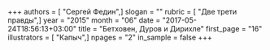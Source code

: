 +++
authors = [ "Сергей Федин",]
slogan = ""
rubric = [ "Две трети правды",]
year = "2015"
month = "06"
date = "2017-05-24T18:56:13+03:00"
title = "Бетховен, Дуров и Дирихле"
first_page = "16"
illustrators = [ "Капыч",]
npages = "2"
in_sample = false
+++
